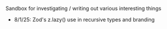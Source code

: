 Sandbox for investigating / writing out various interesting things

- 8/1/25: Zod's z.lazy() use in recursive types and branding
